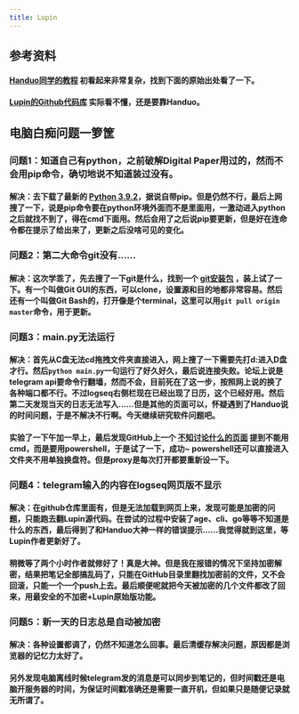 ```yaml
---
title: Lupin
---
```


## 参考资料
#### [Handuo同学的教程](https://cn.logseq.com/t/topic/314) 初看起来非常复杂，找到下面的原始出处看了一下。
#### [Lupin的Github代码库](https://github.com/akhater/Lupin) 实际看不懂，还是要靠Handuo。
## 电脑白痴问题一箩筐
### 问题1：知道自己有python，之前破解Digital Paper用过的，然而不会用pip命令，确切地说不知道装过没有。
#### 解决：去下载了最新的 [Python 3.9.2](https://www.python.org/downloads/release/python-392/)，据说自带pip。但是仍然不行，最后上网搜了一下，说是pip命令要在python环境外面而不是里面用，一激动进入python之后就找不到了，得在cmd下面用。然后会用了之后说pip要更新，但是好在连命令都在提示了给出来了，更新之后没啥可见的变化。
### 问题2：第二大命令git没有……
#### 解决：这次学乖了，先去搜了一下git是什么，找到一个 [git安装包](https://git-scm.com/download/win) ，装上试了一下。有一个叫做Git GUI的东西，可以clone，设置源和目的地都非常容易。然后还有一个叫做Git Bash的，打开像是个terminal，这里可以用`git pull origin master`命令，用于更新。
### 问题3：main.py无法运行
#### 解决：首先从C盘无法cd拖拽文件夹直接进入，网上搜了一下需要先打d:进入D盘才行。然后`python main.py`一句运行了好久好久，最后说连接失败。论坛上说是telegram api要命令行翻墙，然而不会，目前死在了这一步，按照网上说的换了各种端口都不行。不过logseq右侧栏现在已经出现了日历，这个已经好用。然后第二天发现当天的日志无法写入……但是其他的页面可以，怀疑遇到了Handuo说的时间问题，于是不解决不行啊。今天继续研究软件问题吧。
#### 实验了一下午加一早上，最后发现GitHub上一个 [不知讨论什么的页面](https://gist.github.com/dreamlu/cf7cbc0b8329ac145fa44342d6a1c01d#gistcomment-3441244) 提到不能用cmd，而是要用powershell，于是试了一下，成功~ powershell还可以直接进入文件夹不用单独换盘符。但是proxy是每次打开都要重新设一下。
### 问题4：telegram输入的内容在logseq网页版不显示
#### 解决：在github仓库里面有，但是无法加载到网页上来，发现可能是加密的问题，只能跑去翻Lupin源代码。在尝试的过程中安装了age、cli、go等等不知道是什么的东西，最后得到了和Handuo大神一样的错误提示……我觉得就到这里，等Lupin作者更新好了。
#### 稍微等了两个小时作者就修好了！真是大神。但是我在报错的情况下坚持加密解密，结果把笔记全部搞乱码了，只能在GitHub目录里翻找加密前的文件，又不会回滚，只能一个一个push上去。最后顺便呢就把今天被加密的几个文件都改了回来，用最安全的不加密+Lupin原始版功能。
### 问题5：新一天的日志总是自动被加密
#### 解决：各种设置都调了，仍然不知道怎么回事。最后清缓存解决问题，原因都是浏览器的记忆力太好了。
#### 另外发现电脑离线时候telegram发的消息是可以同步到笔记的，但时间戳还是电脑开服务器的时间，为保证时间戳准确还是需要一直开机，但如果只是随便记录就无所谓了。
